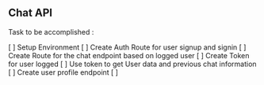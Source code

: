 ## Chat API

Task to be accomplished :

[ ] Setup Environment
[ ] Create Auth Route for user signup and signin
[ ] Create Route for the chat endpoint based on logged user
[ ] Create Token for user logged
[ ] Use token to get User data and previous chat information
[ ] Create user profile endpoint
[ ] 